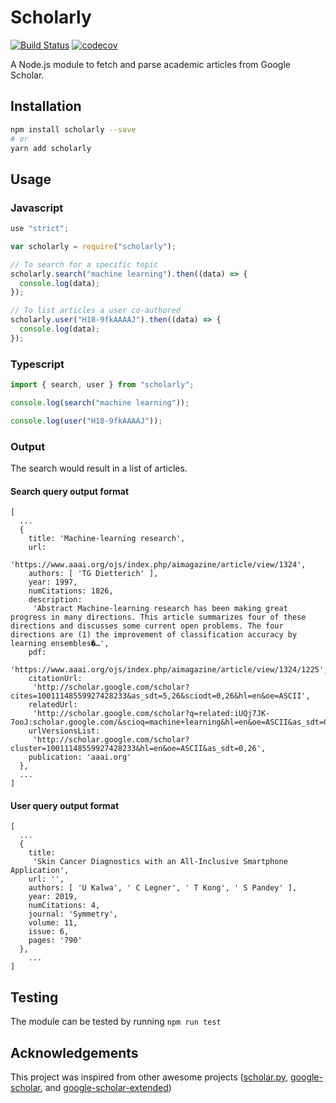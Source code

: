 # Scholarly

[![Build Status](https://travis-ci.org/ukalwa/scholarly.svg?branch=master)](https://travis-ci.org/ukalwa/scholarly)
[![codecov](https://codecov.io/gh/ukalwa/scholarly/branch/master/graph/badge.svg)](https://codecov.io/gh/ukalwa/scholarly)

A Node.js module to fetch and parse academic articles from Google Scholar.

## Installation

```bash
npm install scholarly --save
# or
yarn add scholarly
```

## Usage

### Javascript

```javascript
use "strict";

var scholarly = require("scholarly");

// To search for a specific topic
scholarly.search("machine learning").then((data) => {
  console.log(data);
});

// To list articles a user co-authored
scholarly.user("H18-9fkAAAAJ").then((data) => {
  console.log(data);
});
```

### Typescript

```typescript
import { search, user } from "scholarly";

console.log(search("machine learning"));

console.log(user("H18-9fkAAAAJ"));
```

### Output

The search would result in a list of articles.

#### Search query output format

```code
[
  ...
  {
    title: 'Machine-learning research',
    url:
     'https://www.aaai.org/ojs/index.php/aimagazine/article/view/1324',
    authors: [ 'TG Dietterich' ],
    year: 1997,
    numCitations: 1826,
    description:
     'Abstract Machine-learning research has been making great progress in many directions. This article summarizes four of these directions and discusses some current open problems. The four directions are (1) the improvement of classification accuracy by learning ensembles�…',
    pdf:
     'https://www.aaai.org/ojs/index.php/aimagazine/article/view/1324/1225',
    citationUrl:
     'http://scholar.google.com/scholar?cites=10011148559927428233&as_sdt=5,26&sciodt=0,26&hl=en&oe=ASCII',
    relatedUrl:
     'http://scholar.google.com/scholar?q=related:iUQj7JK-7ooJ:scholar.google.com/&scioq=machine+learning&hl=en&oe=ASCII&as_sdt=0,26',
    urlVersionsList:
     'http://scholar.google.com/scholar?cluster=10011148559927428233&hl=en&oe=ASCII&as_sdt=0,26',
    publication: 'aaai.org'
  },
  ...
]

```

#### User query output format

```code
[
  ...
  {
    title:
     'Skin Cancer Diagnostics with an All-Inclusive Smartphone Application',
    url: '',
    authors: [ 'U Kalwa', ' C Legner', ' T Kong', ' S Pandey' ],
    year: 2019,
    numCitations: 4,
    journal: 'Symmetry',
    volume: 11,
    issue: 6,
    pages: '790'
  },
    ...
]
```

## Testing

The module can be tested by running `npm run test`

## Acknowledgements

This project was inspired from other awesome projects ([scholar.py], [google-scholar], and [google-scholar-extended])

[scholar.py]: https://github.com/ckreibich/scholar.py
[google-scholar]: https://github.com/VT-CHCI/google-scholar
[google-scholar-extended]: https://github.com/martinchapman/google-scholar-extended
